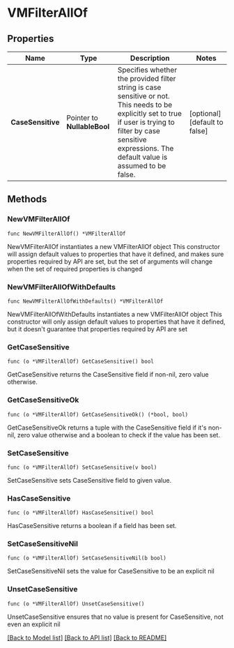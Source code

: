 # VMFilterAllOf

## Properties

Name | Type | Description | Notes
------------ | ------------- | ------------- | -------------
**CaseSensitive** | Pointer to **NullableBool** | Specifies whether the provided filter string is case sensitive or not. This needs to be explicitly set to true if user is trying to filter by case sensitive expressions. The default value is assumed to be false. | [optional] [default to false]

## Methods

### NewVMFilterAllOf

`func NewVMFilterAllOf() *VMFilterAllOf`

NewVMFilterAllOf instantiates a new VMFilterAllOf object
This constructor will assign default values to properties that have it defined,
and makes sure properties required by API are set, but the set of arguments
will change when the set of required properties is changed

### NewVMFilterAllOfWithDefaults

`func NewVMFilterAllOfWithDefaults() *VMFilterAllOf`

NewVMFilterAllOfWithDefaults instantiates a new VMFilterAllOf object
This constructor will only assign default values to properties that have it defined,
but it doesn't guarantee that properties required by API are set

### GetCaseSensitive

`func (o *VMFilterAllOf) GetCaseSensitive() bool`

GetCaseSensitive returns the CaseSensitive field if non-nil, zero value otherwise.

### GetCaseSensitiveOk

`func (o *VMFilterAllOf) GetCaseSensitiveOk() (*bool, bool)`

GetCaseSensitiveOk returns a tuple with the CaseSensitive field if it's non-nil, zero value otherwise
and a boolean to check if the value has been set.

### SetCaseSensitive

`func (o *VMFilterAllOf) SetCaseSensitive(v bool)`

SetCaseSensitive sets CaseSensitive field to given value.

### HasCaseSensitive

`func (o *VMFilterAllOf) HasCaseSensitive() bool`

HasCaseSensitive returns a boolean if a field has been set.

### SetCaseSensitiveNil

`func (o *VMFilterAllOf) SetCaseSensitiveNil(b bool)`

 SetCaseSensitiveNil sets the value for CaseSensitive to be an explicit nil

### UnsetCaseSensitive
`func (o *VMFilterAllOf) UnsetCaseSensitive()`

UnsetCaseSensitive ensures that no value is present for CaseSensitive, not even an explicit nil

[[Back to Model list]](../README.md#documentation-for-models) [[Back to API list]](../README.md#documentation-for-api-endpoints) [[Back to README]](../README.md)


